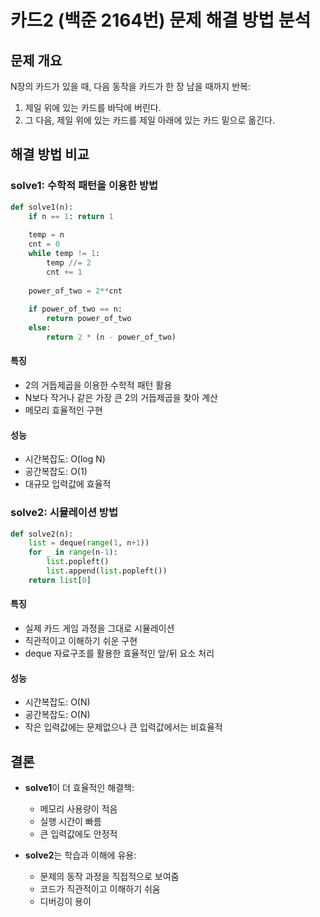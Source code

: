 # 카드2 (백준 2164번) 문제 해결 방법 분석

## 문제 개요
N장의 카드가 있을 때, 다음 동작을 카드가 한 장 남을 때까지 반복:
1. 제일 위에 있는 카드를 바닥에 버린다.
2. 그 다음, 제일 위에 있는 카드를 제일 아래에 있는 카드 밑으로 옮긴다.

## 해결 방법 비교

### solve1: 수학적 패턴을 이용한 방법
```python
def solve1(n):
    if n == 1: return 1
    
    temp = n
    cnt = 0
    while temp != 1:
        temp //= 2
        cnt += 1
    
    power_of_two = 2**cnt
    
    if power_of_two == n:
        return power_of_two
    else:
        return 2 * (n - power_of_two)
```

#### 특징
- 2의 거듭제곱을 이용한 수학적 패턴 활용
- N보다 작거나 같은 가장 큰 2의 거듭제곱을 찾아 계산
- 메모리 효율적인 구현

#### 성능
- 시간복잡도: O(log N)
- 공간복잡도: O(1)
- 대규모 입력값에 효율적

### solve2: 시뮬레이션 방법
```python
def solve2(n):
    list = deque(range(1, n+1))
    for _ in range(n-1):
        list.popleft()
        list.append(list.popleft())
    return list[0]
```

#### 특징
- 실제 카드 게임 과정을 그대로 시뮬레이션
- 직관적이고 이해하기 쉬운 구현
- deque 자료구조를 활용한 효율적인 앞/뒤 요소 처리

#### 성능
- 시간복잡도: O(N)
- 공간복잡도: O(N)
- 작은 입력값에는 문제없으나 큰 입력값에서는 비효율적

## 결론
- **solve1**이 더 효율적인 해결책:
  - 메모리 사용량이 적음
  - 실행 시간이 빠름
  - 큰 입력값에도 안정적

- **solve2**는 학습과 이해에 유용:
  - 문제의 동작 과정을 직접적으로 보여줌
  - 코드가 직관적이고 이해하기 쉬움
  - 디버깅이 용이
